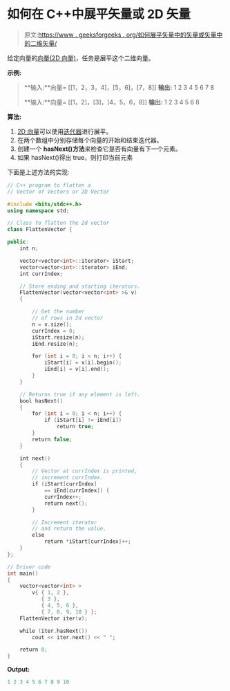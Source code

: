 # 如何在 C++中展平矢量或 2D 矢量

> 原文:[https://www . geeksforgeeks . org/如何展平矢量中的矢量或矢量中的二维矢量/](https://www.geeksforgeeks.org/how-to-flatten-a-vector-of-vectors-or-2d-vector-in-c/)

给定向量的[向量(2D 向量)](https://www.geeksforgeeks.org/vector-of-vectors-in-c-stl-with-examples/)，任务是展平这个二维向量。

**示例:**

> **输入:**向量= [[1，2，3，4]，[5，6]，[7，8]]
> **输出:** 1 2 3 4 5 6 7 8
> 
> **输入:**向量= [[1，2]，[3]，[4，5，6，8]]
> **输出:** 1 2 3 4 5 6 8

**算法:**

1.  [2D 向量](https://www.geeksforgeeks.org/2d-vector-in-cpp-with-user-defined-size/)可以使用[迭代器](https://www.geeksforgeeks.org/iterators-c-stl/)进行展平。
2.  在两个数组中分别存储每个向量的开始和结束迭代器。
3.  创建一个 **hasNext()方法**来检查它是否有向量有下一个元素。
4.  如果 hasNext()得出 true，则打印当前元素

下面是上述方法的实现:

```cpp
// C++ program to flatten a
// Vector of Vectors or 2D Vector

#include <bits/stdc++.h>
using namespace std;

// Class to flatten the 2d vector
class FlattenVector {

public:
    int n;

    vector<vector<int>::iterator> iStart;
    vector<vector<int>::iterator> iEnd;
    int currIndex;

    // Store ending and starting iterators.
    FlattenVector(vector<vector<int> >& v)
    {

        // Get the number
        // of rows in 2d vector
        n = v.size();
        currIndex = 0;
        iStart.resize(n);
        iEnd.resize(n);

        for (int i = 0; i < n; i++) {
            iStart[i] = v[i].begin();
            iEnd[i] = v[i].end();
        }
    }

    // Returns true if any element is left.
    bool hasNext()
    {
        for (int i = 0; i < n; i++) {
            if (iStart[i] != iEnd[i])
                return true;
        }
        return false;
    }

    int next()
    {
        // Vector at currIndex is printed,
        // increment currIndex.
        if (iStart[currIndex]
            == iEnd[currIndex]) {
            currIndex++;
            return next();
        }

        // Increment iterator
        // and return the value.
        else
            return *iStart[currIndex]++;
    }
};

// Driver code
int main()
{
    vector<vector<int> >
        v{ { 1, 2 },
           { 3 },
           { 4, 5, 6 },
           { 7, 8, 9, 10 } };
    FlattenVector iter(v);

    while (iter.hasNext())
        cout << iter.next() << " ";

    return 0;
}
```

**Output:**

```cpp
1 2 3 4 5 6 7 8 9 10

```